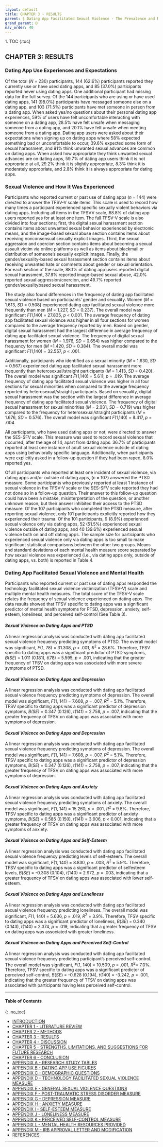 ```yaml
---
layout: default
title: CHAPTER 3 - RESULTS 
parent: § Dating App Facilitated Sexual Violence - The Prevalence and Mental Health Effects  
grand_parent: D 
nav_order: 40 
---
```

<style>
.dont-break-out {
  /* These are technically the same, but use both */
  overflow-wrap: break-word;
  word-wrap: break-word;

     -ms-word-break: break-all;
  /* This is the dangerous one in WebKit, as it breaks things wherever */
  word-break: break-all;
  /* Instead use this non-standard one: */
  word-break: break-word;
}

.youtube-container {
    position: relative;
    width: 100%;
    height: 0;
    padding-bottom: 56.25%;
}
.youtube-video {
    position: absolute;
    top: 0;
    left: 0;
    width: 100%;
    height: 100%;
}

</style>

<div class="dont-break-out" markdown="1">
1. TOC
{:toc}

## CHAPTER 3: RESULTS

### Dating App Use Experiences and Expectations

Of the total (*N* = 230) participants, 144 (62.6%) participants reported they currently use or have used dating apps, and 85 (37.0%) participants reported never using dating apps. One additional participant had missing data for the full survey. Of the 144 participants who are using or have used dating apps, 141 (98.0%) participants have messaged someone else on a dating app, and 103 (71.5%) participants have met someone in person from a dating app. When asked yes/no questions about their personal dating app experiences, 59% of users have felt uncomfortable interacting with someone on a dating app, 28.5% have felt unsafe when messaging someone from a dating app, and 20.1% have felt unsafe when meeting someone from a dating app. Dating app users were asked about their expectations when signing up on dating apps where 58% expected something bad or uncomfortable to occur, 39.6% expected some form of sexual harassment, and 91% think unwanted sexual advances are common on dating apps. When asked how appropriate they think unwanted sexual advances are on dating apps, 59.7% of dating app users think it is not appropriate at all, 29.2% think it is slightly appropriate, 8.3% think it is moderately appropriate, and 2.8% think it is always appropriate for dating apps.

### Sexual Violence and How It Was Experienced

Participants who reported current or past use of dating apps (*n* = 144) were directed to answer the TFSV-V scale items. This scale is used to record how many times a participant experienced specific sexually violent behaviors via dating apps. Including all items in the TFSVV scale, 88.8% of dating app users reported yes for at least one item. The full TFSV-V scale is also divided into four sections; first, the digital sexual harassment section contains items about unwanted sexual behavior experienced by electronic means, and the image-based sexual abuse section contains items about receiving nonconsensual sexually explicit images. Third, the sexual aggression and coercion section contains items about becoming a sexual assault victim via online platforms as well as items about blackmail or distribution of someone’s sexually explicit images. Finally, the gender/sexuality-based sexual harassment section contains items about receiving unwanted hate or comments about gender or sexual orientation. For each section of the scale, 88.1% of dating app users reported digital sexual harassment, 37.8% reported image-based sexual abuse, 42.0% reported sexual aggression/coercion, and 49.7% reported gender/sexualitybased sexual harassment.

The study also found differences in the frequency of dating app facilitated sexual violence based on participants’ gender and sexuality. Women (*M* = 1.613, *SD* = 0.508) experienced dating app facilitated sexual violence more frequently than men (*M* = 1.227, *SD* = 0.237). The overall model was significant *F*(1,140) = 27.835, *p* < 0.001. The average frequency of dating app facilitated sexual violence was higher in all four sections for women compared to the average frequency reported by men. Based on gender, digital sexual harassment had the largest difference in average frequency of dating app facilitated sexual violence. The frequency of digital sexual harassment for women (*M* = 1.976, *SD* = 0.654) was higher compared to the frequency for men (*M* =1.420, *SD* = 0.384). The overall model was significant *F*(1,140) = 32.557, *p* < .001.

Additionally, participants who identified as a sexual minority (*M* = 1.630, *SD* = 0.567) experienced dating app facilitated sexual harassment more frequently than heterosexual/straight participants (*M* = 1.413, *SD* = 0.420). The overall model was significant *F*(1,140) = 5.611, *p* = .019. The average frequency of dating app facilitated sexual violence was higher in all four sections for sexual minorities when compared to the average frequency reported by heterosexual/straight participants. Based on sexuality, digital sexual harassment was the section with the largest difference in average frequency of dating app facilitated sexual violence. The frequency of digital sexual harassment for sexual minorities (*M* = 2.031, *SD* = 0.719) was higher compared to the frequency for heterosexual/straight participants (*M* = 1.676, *SD* = 0.576). The overall model was significant *F*(1,140) = 8.417, *p* = .004.

All participants, who have used dating apps or not, were directed to answer the SES-SFV scale. This measure was used to record sexual violence that occurred, after the age of 14, apart from dating apps. 36.7% of participants reported at least one instance of adult sexual violence outside of dating apps using behaviorally specific language. Additionally, when participants were explicitly asked in a follow-up question if they had been raped, 8.0% reported yes.

Of all participants who reported at least one incident of sexual violence, via dating apps and/or outside of dating apps, (n = 107) answered the PTSD measure. Some participants who previously reported at least 1 instance of sexual violence in the TFSV-V scale or the SES-SFV scale reported they had not done so in a follow-up question. Their answer to this follow-up question could have been a mistake, misinterpretation of the question, or another unknown reason, but their answer inhibited their access to the PTSD measure. Of the 107 participants who completed the PTSD measure, after reporting sexual violence, only 101 participants explicitly reported how they experienced their trauma. Of the 101 participants, 9 (8.9%) experienced sexual violence only via dating apps, 52 (51.5%) experienced sexual violence outside of dating apps, and 40 (39.6%) experienced sexual violence both on and off dating apps. The sample size for participants who experienced sexual violence only via dating apps is too small to make significant statistical comparisons between the other two groups. Means and standard deviations of each mental health measure score separated by how sexual violence was experienced (i.e., via dating apps only, outside of dating apps, vs. both) is reported in Table 4.

### Dating App Facilitated Sexual Violence and Mental Health

Participants who reported current or past use of dating apps responded the technology facilitated sexual violence victimization (TFSV-V) scale and multiple mental health measures. The total score of the TFSV-V scale relates the frequency of sexual violence experienced on dating apps. The data results showed that TFSV specific to dating apps was a significant predictor of mental health symptoms for PTSD, depression, anxiety, self-esteem, loneliness, and perceived self-control (See Table 3).

#### *Sexual Violence on Dating Apps and PTSD*

A linear regression analysis was conducted with dating app facilitated sexual violence frequency predicting symptoms of PTSD. The overall model was significant, *F*(1, 78) = 31.308, *p* < .001, *R*<sup>2</sup> = 28.6%. Therefore, TFSV specific to dating apps was a significant predictor of PTSD symptoms, *B*(*SE*) = 1.011 (0.181), *t*(78) = 5.595, *p* < .001, indicating that the greater frequency of TFSV on dating apps was associated with more severe symptoms of PTSD.

#### *Sexual Violence on Dating Apps and Depression*

A linear regression analysis was conducted with dating app facilitated sexual violence frequency predicting symptoms of depression. The overall model was significant, *F*(1, 141) = 7.608, *p* = .007, *R*<sup>2</sup> = 5.1%. Therefore, TFSV specific to dating apps was a significant predictor of depression symptoms, *B(SE)* = 0.347 (0.126), *t*(141) = 2.758, *p* = .007, indicating that the greater frequency of TFSV on dating apps was associated with more symptoms of depression.

#### *Sexual Violence on Dating Apps and Depression*

A linear regression analysis was conducted with dating app facilitated sexual violence frequency predicting symptoms of depression. The overall model was significant, *F*(1, 141) = 7.608, *p* = .007, *R*<sup>2</sup> = 5.1%. Therefore, TFSV specific to dating apps was a significant predictor of depression symptoms, *B*(*SE*) = 0.347 (0.126), *t*(141) = 2.758, *p* = .007, indicating that the greater frequency of TFSV on dating apps was associated with more symptoms of depression.

#### *Sexual Violence on Dating Apps and Anxiety*

A linear regression analysis was conducted with dating app facilitated sexual violence frequency predicting symptoms of anxiety. The overall model was significant, *F*(1, 141) = 15.260, *p* < .001, *R*<sup>2</sup> = 9.8%. Therefore, TFSV specific to dating apps was a significant predictor of anxiety symptoms, *B*(*SE*) = 0.585 (0.150), *t*(141) = 3.906, *p* < 0.001, indicating that a greater frequency of TFSV on dating apps was associated with more symptoms of anxiety.

#### *Sexual Violence on Dating Apps and Self-Esteem*

A linear regression analysis was conducted with dating app facilitated sexual violence frequency predicting levels of self-esteem. The overall model was significant, *F*(1, 140) = 8.830, *p* = .003, *R*<sup>2</sup> = 5.9%. Therefore, TFSV specific to dating apps was a significant predictor of selfesteem levels, *B*(*SE*) = -0.308 (0.104), *t*(140) = 2.972, *p* = .003, indicating that a greater frequency of TFSV on dating apps was associated with lower self-esteem.

#### *Sexual Violence on Dating Apps and Loneliness*

A linear regression analysis was conducted with dating app facilitated sexual violence frequency predicting loneliness. The overall model was significant, *F*(1, 140) = 5.636, *p* = .019, *R*<sup>2</sup> = 3.9%. Therefore, TFSV specific to dating apps was a significant predictor of loneliness, *B*(*SE*) = 0.340 (0.143), *t*(140) = 2.374, *p* = .019, indicating that a greater frequency of TFSV on dating apps was associated with greater loneliness.

#### *Sexual Violence on Dating Apps and Perceived Self-Control*

A linear regression analysis was conducted with dating app facilitated sexual violence frequency predicting participant’s perceived self-control. The overall model was significant, *F*(1, 140) = 10.509, *p* = .001, *R*<sup>2</sup>= 7.0%. Therefore, TFSV specific to dating apps was a significant predictor of perceived self-control, *B*(*SE*) = -0.628 (0.194), *t*(140) = -3.242, *p* = .001, indicating that the greater frequency of TFSV on dating apps was associated with participants having less perceived self-control.

***

#### Table of Contents
{: .no_toc}

<ul><li> <a href="/docs/behavior/dating-app-facilitated-sexual-violence-the-prevalence-and-mental-health-effects-1/">INTRODUCTION</a></li><li> <a href="/docs/behavior/dating-app-facilitated-sexual-violence-the-prevalence-and-mental-health-effects-2/">CHAPTER 1 - LITERATURE REVIEW</a></li><li> <a href="/docs/behavior/dating-app-facilitated-sexual-violence-the-prevalence-and-mental-health-effects-3/">CHAPTER 2 - METHODS</a></li><li> <a href="/docs/behavior/dating-app-facilitated-sexual-violence-the-prevalence-and-mental-health-effects-4/">CHAPTER 3 - RESULTS</a></li><li> <a href="/docs/behavior/dating-app-facilitated-sexual-violence-the-prevalence-and-mental-health-effects-5/">CHAPTER 4 - DISCUSSION</a></li><li> <a href="/docs/behavior/dating-app-facilitated-sexual-violence-the-prevalence-and-mental-health-effects-6/">CHAPTER 5 - STRENGTHS, LIMITATIONS, AND SUGGESTIONS FOR FUTURE RESEARCH</a></li><li> <a href="/docs/behavior/dating-app-facilitated-sexual-violence-the-prevalence-and-mental-health-effects-7/">CHAPTER 6 - CONCLUSION</a></li><li> <a href="/docs/behavior/dating-app-facilitated-sexual-violence-the-prevalence-and-mental-health-effects-8/">APPENDIX A - RESEARCH STUDY TABLES</a></li><li> <a href="/docs/behavior/dating-app-facilitated-sexual-violence-the-prevalence-and-mental-health-effects-9/">APPENDIX B - DATING APP USE FIGURES</a></li><li> <a href="/docs/behavior/dating-app-facilitated-sexual-violence-the-prevalence-and-mental-health-effects-10/">APPENDIX C - DEMOGRAPHIC QUESTIONS</a></li><li> <a href="/docs/behavior/dating-app-facilitated-sexual-violence-the-prevalence-and-mental-health-effects-11/">APPENDIX D - TECHNOLOGY FACILITATED SEXUAL VIOLENCE MEASURE</a></li><li> <a href="/docs/behavior/dating-app-facilitated-sexual-violence-the-prevalence-and-mental-health-effects-12/">APPENDIX E - GENERAL SEXUAL VIOLENCE QUESTIONS</a></li><li> <a href="/docs/behavior/dating-app-facilitated-sexual-violence-the-prevalence-and-mental-health-effects-13/">APPENDIX F - POST-TRAUMATIC STRESS DISORDER MEASURE</a></li><li> <a href="/docs/behavior/dating-app-facilitated-sexual-violence-the-prevalence-and-mental-health-effects-14/">APPENDIX G - DEPRESSION MEASURE</a></li><li> <a href="/docs/behavior/dating-app-facilitated-sexual-violence-the-prevalence-and-mental-health-effects-15/">APPENDIX H - ANXIETY MEASURE</a></li><li> <a href="/docs/behavior/dating-app-facilitated-sexual-violence-the-prevalence-and-mental-health-effects-16/">APPENDIX I - SELF-ESTEEM MEASURE</a></li><li> <a href="/docs/behavior/dating-app-facilitated-sexual-violence-the-prevalence-and-mental-health-effects-17/">APPENDIX J - LONELINESS MEASURE</a></li><li> <a href="/docs/behavior/dating-app-facilitated-sexual-violence-the-prevalence-and-mental-health-effects-18/">APPENDIX K - PERCEIVED SELF-CONTROL MEASURE</a></li><li> <a href="/docs/behavior/dating-app-facilitated-sexual-violence-the-prevalence-and-mental-health-effects-19/">APPENDIX L - MENTAL HEALTH RESOURCES PROVIDED</a></li><li> <a href="/docs/behavior/dating-app-facilitated-sexual-violence-the-prevalence-and-mental-health-effects-20/">APPENDIX M - IRB APPROVAL LETTER AND MODIFICATION</a></li><li> <a href="/docs/behavior/dating-app-facilitated-sexual-violence-the-prevalence-and-mental-health-effects-21/">REFERENCES</a></li></ul>

***

</div>
